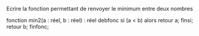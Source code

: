 Ecrire la fonction permettant de renvoyer le minimum entre deux nombres 

fonction min2(a : réel, b : réel) : réel
debfonc
	si (a < b) alors
		retour a; 
	finsi;
	retour b;
finfonc;
